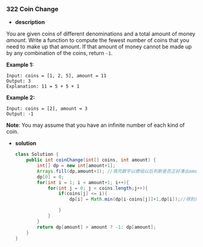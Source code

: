 ### 322 Coin Change

* **description**

  

You are given coins of different denominations and a total amount of money *amount*. Write a function to compute the fewest number of coins that you need to make up that amount. If that amount of money cannot be made up by any combination of the coins, return `-1`.

**Example 1:**

```
Input: coins = [1, 2, 5], amount = 11
Output: 3 
Explanation: 11 = 5 + 5 + 1
```

**Example 2:**

```
Input: coins = [2], amount = 3
Output: -1
```

**Note**:
You may assume that you have an infinite number of each kind of coin.

* **solution**

  ```java
  class Solution {
      public int coinChange(int[] coins, int amount) {
          int[] dp = new int[amount+1];
          Arrays.fill(dp,amount+1); //填充数字以便组以后判断是否正好凑出amount
          dp[0] = 0;
          for(int i = 1; i < amount+1; i++){
              for(int j = 0; j < coins.length;j++){
                  if(coins[j] <= i){
                      dp[i] = Math.min(dp[i-coins[j]]+1,dp[i]);//得到某个amount是从某一个硬币得到的
  
                  }
              }
          }
          return dp[amount] > amount ? -1: dp[amount];
      }
  }
  
  ```

  

  